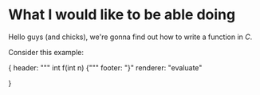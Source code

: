 # What I would like to be able doing

Hello guys (and chicks), we're gonna find out how to write a function in _C_.

Consider this example:

{
    header: """
        int f(int n)
        {"""
    footer: "}"
    renderer: "evaluate"


}
